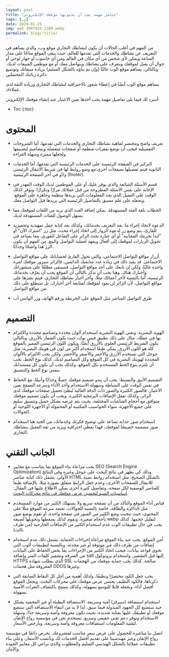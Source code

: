 ```yaml
---
layout: post
title: "عناصر مهمة يجب أن يحتويها موقعك الإلكتروني"
tags: [وب]
date: 2024-01-25
img: web-3967926_1280.webp
permalink: blog/:title/
---
```


من المهم في أغلب الحالات أن يكون لنشاطك التجاري موقع وب، والذي يساهم في التعريف عن نشاطك والخدمات التي تقدمها للعالم، حيث يبقى الموقع متاحًا على مدار الساعة ويمكن ﻷي شخص من أي مكان في العالم ومن أي حاسوب أو جهاز لوحي أو جوال أن يصل لموقعك ويتعرف على نشاطك ويتواصل معك أو مع موظفي المبيعات لديك. وبالتالي، يساهم موقع الوب غالبًا (وإن تم بناؤه بالشكل السليم) بزيادة مبيعاتك وتوسيع دائرة زبائنك المحتملين.

يساهم موقع الوب أيضًا في إعطاء شعور بالاحترافية لنشاطك التجاري وزيادة الثقة لدى عملاءك.


أسرد لك فيما يلي تفاصيل مهمة يجب أخذها بعين الاعتبار عند إنشاء موقعك الإلكتروني:


* Toc
{:toc}

# المحتوى

* تعريف واضح ومختصر لماهية نشاطك التجاري والخدمات التي تقدمها، أما الشروحات التفصيلية فيجب أن توضع بفقرات منظمة أو صفحات منفصلة وبتصاميم لتصنيفها ولجعلها مميزة وسهلة القراءة.

* التركيز في الصفحة الرئيسية على الخدمات الرئيسية التي تقدمها، أما الخدمات الثانوية فيتم تفصيلها بصفحات أخرى مع وضع روابط لها في شريط الانتقال الرئيسي و/أو في آخر الصفحة الرئيسية (footer).

* قسم الأسئلة الشائعة والذي يوفر عليك أو على الموظفين لديك الوقت المهدر في الإجابة على نفس الأسئلة المطروحة من قبل عملائك مرارًا وتكرارًا. ويوفر كذلك الوقت على العميل الذي يجد المعلومات التي يريدها منظمة وجاهزة على الموقع، ويجعله على علم مسبق بالتفاصيل الرئيسية التي يريدها قبل التواصل معك.

* الخطاب بلغة الفئة المستهدفة. يمكن إضافة العدد الذي تريد من اللغات لموقعك مما يسهل الوصول للفئات المستهدفة لديك.

* الدعوة لاتخاذ إجراء ما: بعد التعريف بخدماتك، وكذلك بعد كتابة جمل تمهيدية وتحفيزية للقارئ، يتم وضع زر لدعوة الزوار إلى اتخاذ إجراء محدد، مثل زر "اشترك الآن" أو "ابدأ تجربتك المجانية" أو أي عبارة تحث الزائر على التفاعل الفوري، مما يساعد في تحويل الزيارات لموقعك إلى أفعال ويمهد لعملية التواصل والبيع. من المهم أن يكون الزر هذا واضحًا وجذابًا.

* أزرار مواقع التواصل الاجتماعي، والتي تحول القارئ لحساباتك على مواقع التواصل الاجتماعي. قد يفيد ذلك في زيادة عدد متابعيك الدائمين، فالزائر سيزور موقعك لمرة واحدة غالبًا، ولكن إن تابعك على أحد مواقع التواصل، فسيبقى مطلعًا على منشوراتك وأخبارك هناك. وهنا يجب أن نذكر بالتالي أن الموقع يجب أن يعرّف بخدماتك الرئيسية، أما بالنسبة لآخر أعمالك مثلًا، وآخر أخبار نشاطك التجاري، فيتم نشرها على مواقع التواصل، ﻷن الزائر لن يعود لموقعك لمتابعة آخر أخبارك، بل سيطلع على ذلك من مواقع التواصل.

* طرق التواصل المباشر مثل الموقع على الخريطة ورقم الهاتف وزر الواتس أب 

# التصميم

* الهوية البصرية: وتعني الهوية البصرية استخدام ألوان محددة وتصاميم محددة والالتزام بها في عملك. مثال على ذلك تطبيق فيس بوك، حيث يكون الشعار بالأزرق، وبالتالي يكون الشريط الرئيسي العلوي بالأزرق أيضًا، ويكون اللون الرئيسي المميز بالموقع كله هو اللون الأزرق. يمكن طبعًا استخدام أكثر من لون في هويتك البصرية، مثل جوجل التي تستخدم الأزرق والأحمر والأصفر والأخضر. ولكن يجب الالتزام بالألوان المحددة لهويتك البصرية في كل الموقع وكل التصاميم لديك. كذلك نوع الخط، يجب أن تلتزم بنوع الخط المستخدم بكل الموقع، وكذلك يجب أن تكون كل مستنداتك بنفس نوع الخط والتنسيق. 

* التصميم الأنيق والبسيط: يجب أن يبدو تصميم موقعك جميلًا وجذابًا وأنيقًا، مع الحفاظ في نفس الوقت على البساطة وسهولة الاستخدام وأخذ الأداء وسرعة التصفح بعين الاعتبار، فالصور الكثيرة والصور ذات الدقة العالية تُبطئ تحميل صفحات موقعك لدى الزائر، وكذلك تفعل الإضافات البرمجية الكثيرة. ويجب أن يكون تصميم موقعك متوافق مع أحجام الشاشات المختلفة، بحيث يتم عرضه بشكل جميل وتنسيق سليم على جميع الأجهزة، سواء الحواسيب المكتبية أو المحمولة أو الأجهزة اللوحية أو الجوالات.

* استخدام صور جذابة تساعد على توضيح فكرتك وخدماتك، من الجيد هنا استخدام صور مصممة خصيصًا لموقعك، فهذا يعطي احترافية ويزيد من ثقة العميل بنشاطك التجاري.

# الجانب التقني

* يجب مراعاة بناء الموقع بما يتناسب مع معايير SEO (Search Engine Optimization) وذلك كي يظهر في نتائج البحث على جوجل وغيره وفي النتائج الأولى. يشمل ذلك كتابة عناصر HTML بالشكل الصحيح، مثل استخدام روابط نصية للانتقال للصفحات الأخرى، وعدم جعل الرابط متعلق بصورة مثلا. بالإضافة طبعا للعناصر الوصفية لكل صفحة، وتفاصيل كثيرة أخرى يمكن الاطلاع عليها في المقال: 
[أساسيات السيو لتحسين عرض موقعك في نتائج محركات البحث](https://rawajit.com/blog/%D8%A3%D8%B3%D8%A7%D8%B3%D9%8A%D8%A7%D8%AA-%D8%A7%D9%84%D8%B3%D9%8A%D9%88-%D9%84%D8%AA%D8%AD%D8%B3%D9%8A%D9%86-%D8%B9%D8%B1%D8%B6-%D9%85%D9%88%D9%82%D8%B9%D9%83-%D9%81%D9%8A-%D9%86%D8%AA%D8%A7%D8%A6%D8%AC-%D8%A7%D9%84%D8%A8%D8%AD%D8%AB/).

* قياس أداء الموقع والتأكد من أن تصفحه سريع ولا يستهلك الكثير من موارد المستخدم مثل الذاكرة والطاقة، خاصة بالنسبة للجوالات. تعتمد سرعة الموقع مثلًا على المحتوى، حيث نتجنب وضع الكثير من الصور في صفحة واحدة، أو نقوم بوضع صور بأحجام صغيرة، ونقوم كذلك بضغطها وتحويلها لصيغة webp لتقليل حجمها. كذلك يجب في حال تطبيقات الوب عدم استخدام الكثير من الإضافات الخارجية (من طرف ثالث).

* أمن الموقع: يجب عند بناء الموقع مراعاة إجراءات الحماية، يشمل ذلك عدم استخدام إضافات من طرف ذلك غير موثوقة أو غير محدثة، وبالنسبة لتطبيقات الوب التي تحوي قواعد بيانات، فيجب اتخاذ الكثير من الإجراءات بما يخص الحفاظ على البيانات من السرقة وتشفير كلمات السر وإضافة salt إليها قبل التشفير، واستخدام بروتوكول HTTPS الذي يتطلب شهادة SSL صالحة. كذلك يجب حماية موقعك من الهجمات المعروفة مثل هجمات DDOS وغيرها.

* يجب جعل الكود مختصرًا ونظيفًا، ولذلك أهمية من أجل كل النقاط السابقة التي ذكرناها، فالكود النظيف يحسن عرض موقعك على محركات البحث، ويجعل الموقع أفضل أداء، ويجعله قابلا للتوسع بسهولة، وكذلك يسمح باكتشاف الثغرات الأمنية بسهولة.

* استخدام استضافة (سيرفر) آمنة وسريعة. الاستضافة البطيئة أو غير المحمية بشكل جيد ستضيع كل الجهود المبذولة فيما سبق، لذا لا بد من انتقاء الاستضافة التي ستضع موقعك أو تطبيقك عليها بعناية شديدة، بحيث تكون معروفة وآمنة وسريعة جدًا، وسهلة الاستخدام وتوفر دعم تقني حقيقي وسريع. نستخدم نحن في مؤسسة رواج الإتقان لتقنية المعلومات استضافات معروفة وآمنة وسريعة، وبأرخص الأسعار.

اتصل بنا مباشرة للحصول على عرض سعر مناسب لمشروعك. نحرص دائمًا في مؤسسة رواج الإتقان وعبر مهندسينا على تقديم أفضل الخدمات لك وبأنسب الأسعار، وعلى بناء تطبيقات عملائنا بالشكل الهندسي السليم والمطلوب والذي يراعي كل معايير الجودة والأمان.

